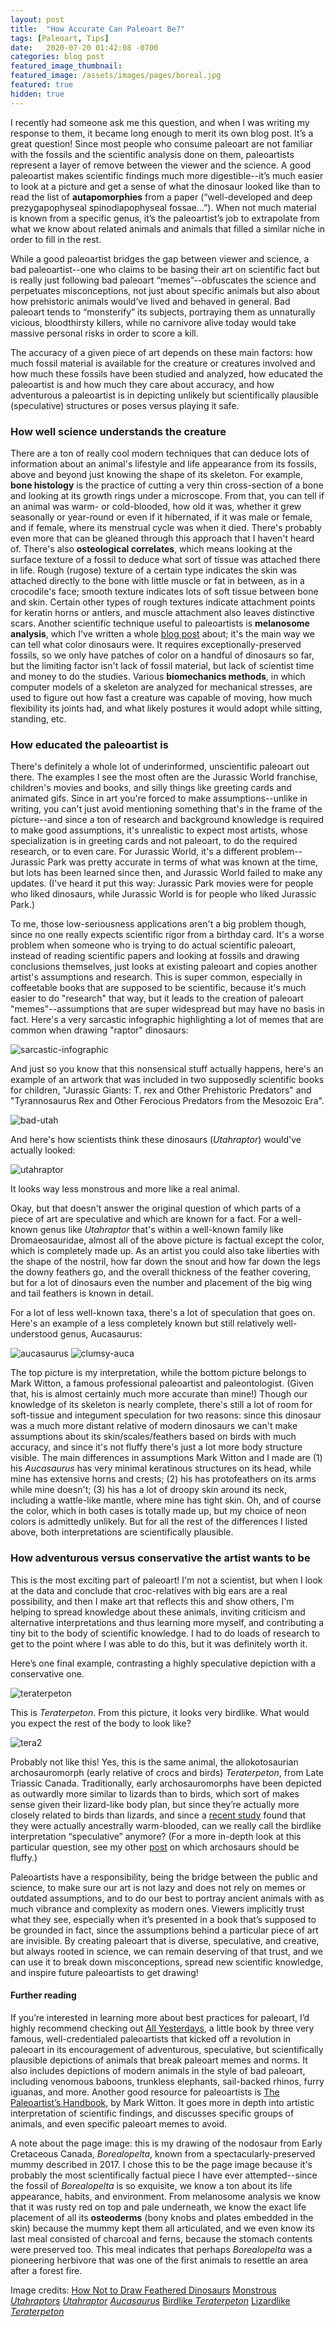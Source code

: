```yaml
---
layout: post
title:  "How Accurate Can Paleoart Be?"
tags: [Paleoart, Tips]
date:   2020-07-20 01:42:08 -0700
categories: blog post
featured_image_thumbnail:
featured_image: /assets/images/pages/boreal.jpg
featured: true
hidden: true
---
```


I recently had someone ask me this question, and when I was writing my response to them, it became long enough to merit its own blog post.  It’s a great question!  Since most people who consume paleoart are not familiar with the fossils and the scientific analysis done on them, paleoartists represent a layer of remove between the viewer and the science.  A good paleoartist makes scientific findings much more digestible--it’s much easier to look at a picture and get a sense of what the dinosaur looked like than to read the list of **autapomorphies** from a paper (“well-developed and deep prezygapophyseal spinodiapophyseal fossae…”).  When not much material is known from a specific genus, it’s the paleoartist’s job to extrapolate from what we know about related animals and animals that filled a similar niche in order to fill in the rest.

While a good paleoartist bridges the gap between viewer and science, a bad paleoartist--one who claims to be basing their art on scientific fact but is really just following bad paleoart “memes”--obfuscates the science and perpetuates misconceptions, not just about specific animals but also about how prehistoric animals would’ve lived and behaved in general.  Bad paleoart tends to “monsterify” its subjects, portraying them as unnaturally vicious, bloodthirsty killers, while no carnivore alive today would take massive personal risks in order to score a kill.

The accuracy of a given piece of art depends on these main factors: how much fossil material is available for the creature or creatures involved and how much these fossils have been studied and analyzed, how educated the paleoartist is and how much they care about accuracy, and how adventurous a paleoartist is in depicting unlikely but scientifically plausible (speculative) structures or poses versus playing it safe.

### How well science understands the creature
There are a ton of really cool modern techniques that can deduce lots of information about an animal's lifestyle and life appearance from its fossils, above and beyond just knowing the shape of its skeleton.  For example, **bone histology** is the practice of cutting a very thin cross-section of a bone and looking at its growth rings under a microscope.  From that, you can tell if an animal was warm- or cold-blooded, how old it was, whether it grew seasonally or year-round or even if it hibernated, if it was male or female, and if female, where its menstrual cycle was when it died.  There's probably even more that can be gleaned through this approach that I haven't heard of.  There's also **osteological correlates**, which means looking at the surface texture of a fossil to deduce what sort of tissue was attached there in life.  Rough (rugose) texture of a certain type indicates the skin was attached directly to the bone with little muscle or fat in between, as in a crocodile's face; smooth texture indicates lots of soft tissue between bone and skin.  Certain other types of rough textures indicate attachment points for keratin horns or antlers, and muscle attachment also leaves distinctive scars.  Another scientific technique useful to paleoartists is **melanosome analysis**, which I've written a whole [blog post](https://obscuredinosaurfacts.com/blog/post/2019/09/14/what-color-were-dinosaurs.html) about; it's the main way we can tell what color dinosaurs were.  It requires exceptionally-preserved fossils, so we only have patches of color on a handful of dinosaurs so far, but the limiting factor isn't lack of fossil material, but lack of scientist time and money to do the studies.  Various **biomechanics methods**, in which computer models of a skeleton are analyzed for mechanical stresses, are used to figure out how fast a creature was capable of moving, how much flexibility its joints had, and what likely postures it would adopt while sitting, standing, etc.

### How educated the paleoartist is
There's definitely a whole lot of underinformed, unscientific paleoart out there. The examples I see the most often are the Jurassic World franchise, children's movies and books, and silly things like greeting cards and animated gifs.  Since in art you're forced to make assumptions--unlike in writing, you can't just avoid mentioning something that's in the frame of the picture--and since a ton of research and background knowledge is required to make good assumptions, it's unrealistic to expect most artists, whose specialization is in greeting cards and not paleoart, to do the required research, or to even care.  For Jurassic World, it's a different problem--Jurassic Park was pretty accurate in terms of what was known at the time, but lots has been learned since then, and Jurassic World failed to make any updates.  (I've heard it put this way: Jurassic Park movies were for people who liked dinosaurs, while Jurassic World is for people who liked Jurassic Park.)

To me, those low-seriousness applications aren't a big problem though, since no one really expects scientific rigor from a birthday card.  It's a worse problem when someone who is trying to do actual scientific paleoart, instead of reading scientific papers and looking at fossils and drawing conclusions themselves, just looks at existing paleoart and copies another artist's assumptions and research.  This is super common, especially in coffeetable books that are supposed to be scientific, because it's much easier to do "research" that way, but it leads to the creation of paleoart "memes"--assumptions that are super widespread but may have no basis in fact.  Here's a very sarcastic infographic highlighting a lot of memes that are common when drawing "raptor" dinosaurs:

![sarcastic-infographic](/assets/images/posts/sarcastic-infographic.jpg)

And just so you know that this nonsensical stuff actually happens, here's an example of an artwork that was included in two supposedly scientific books for children, "Jurassic Giants: T. rex and Other Prehistoric Predators" and "Tyrannosaurus Rex and Other Ferocious Predators from the Mesozoic Era".

![bad-utah](/assets/images/posts/bad-utah.jpg)

And here's how scientists think these dinosaurs (*Utahraptor*) would've actually looked:

![utahraptor](/assets/images/posts/utahraptor.jpg)

It looks way less monstrous and more like a real animal.

Okay, but that doesn't answer the original question of which parts of a piece of art are speculative and which are known for a fact.  For a well-known genus like *Utahraptor* that's within a well-known family like Dromaeosauridae, almost all of the above picture is factual except the color, which is completely made up.  As an artist you could also take liberties with the shape of the nostril, how far down the snout and how far down the legs the downy feathers go, and the overall thickness of the feather covering, but for a lot of dinosaurs even the number and placement of the big wing and tail feathers is known in detail.

For a lot of less well-known taxa, there's a lot of speculation that goes on.  Here's an example of a less completely known but still relatively well-understood genus, Aucasaurus:

![aucasaurus](/assets/images/posts/aucasaurus.png)
![clumsy-auca](/assets/images/posts/clumsy-auca.png)

The top picture is my interpretation, while the bottom picture belongs to Mark Witton, a famous professional paleoartist and paleontologist.  (Given that, his is almost certainly much more accurate than mine!)  Though our knowledge of its skeleton is nearly complete, there's still a lot of room for soft-tissue and integument speculation for two reasons: since this dinosaur was a much more distant relative of modern dinosaurs we can't make assumptions about its skin/scales/feathers based on birds with much accuracy, and since it's not fluffy there's just a lot more body structure visible.  The main differences in assumptions Mark Witton and I made are (1) his *Aucasaurus* has very minimal keratinous structures on its head, while mine has extensive horns and crests; (2) his has protofeathers on its arms while mine doesn't; (3) his has a lot of droopy skin around its neck, including a wattle-like mantle, where mine has tight skin.  Oh, and of course the color, which in both cases is totally made up, but my choice of neon colors is admittedly unlikely.  But for all the rest of the differences I listed above, both interpretations are scientifically plausible.

### How adventurous versus conservative the artist wants to be
This is the most exciting part of paleoart!  I'm not a scientist, but when I look at the data and conclude that croc-relatives with big ears are a real possibility, and then I make art that reflects this and show others, I'm helping to spread knowledge about these animals, inviting criticism and alternative interpretations and thus learning more myself, and contributing a tiny bit to the body of scientific knowledge.  I had to do loads of research to get to the point where I was able to do this, but it was definitely worth it.

Here’s one final example, contrasting a highly speculative depiction with a conservative one.

![teraterpeton](/assets/images/posts/teraterpeton.jpg)

This is *Teraterpeton*.  From this picture, it looks very birdlike.  What would you expect the rest of the body to look like?

![tera2](/assets/images/posts/tera2.jpg)

Probably not like this!  Yes, this is the same animal, the allokotosaurian archosauromorph (early relative of crocs and birds) *Teraterpeton*, from Late Triassic Canada.  Traditionally, early archosauromorphs have been depicted as outwardly more similar to lizards than to birds, which sort of makes sense given their lizard-like body plan, but since they’re actually more closely related to birds than lizards, and since a [recent study](https://www.researchgate.net/publication/332796952_Bone_histology_of_Azendohsaurus_laaroussii_Implications_for_the_evolution_of_thermometabolism_in_Archosauromorpha) found that they were actually ancestrally warm-blooded, can we really call the birdlike interpretation “speculative” anymore?  (For a more in-depth look at this particular question, see my other [post](https://obscuredinosaurfacts.com/blog/post/2019/11/16/fuzz.html) on which archosaurs should be fluffy.)

Paleoartists have a responsibility, being the bridge between the public and science, to make sure our art is not lazy and does not rely on memes or outdated assumptions, and to do our best to portray ancient animals with as much vibrance and complexity as modern ones.  Viewers implicitly trust what they see, especially when it’s presented in a book that’s supposed to be grounded in fact, since the assumptions behind a particular piece of art are invisible.  By creating paleoart that is diverse, speculative, and creative, but always rooted in science, we can remain deserving of that trust, and we can use it to break down misconceptions, spread new scientific knowledge, and inspire future paleoartists to get drawing!

#### Further reading
If you’re interested in learning more about best practices for paleoart, I’d highly recommend checking out [All Yesterdays](https://www.amazon.com/All-Yesterdays-Speculative-Dinosaurs-Prehistoric-ebook/dp/B00A2VS55O), a little book by three very famous, well-credentialed paleoartists that kicked off a revolution in paleoart in its encouragement of adventurous, speculative, but scientifically plausible depictions of animals that break paleoart memes and norms.  It also includes depictions of modern animals in the style of bad paleoart, including venomous baboons, trunkless elephants, sail-backed rhinos, furry iguanas, and more.  Another good resource for paleoartists is [The Paleoartist’s Handbook](https://www.amazon.com/Palaeoartists-Handbook-Recreating-prehistoric-animals-ebook/dp/B07FPFXG17/ref=sr_1_1?dchild=1&keywords=paleoartist%27s+handbook&qid=1596221145&s=digital-text&sr=1-1), by Mark Witton.  It goes more in depth into artistic interpretation of scientific findings, and discusses specific groups of animals, and even specific paleoart memes to avoid.

A note about the page image: this is my drawing of the nodosaur from Early Cretaceous Canada, *Borealopelta*, known from a spectacularly-preserved mummy described in 2017.  I chose this to be the page image because it's probably the most scientifically factual piece I have ever attempted--since the fossil of *Borealopelta* is so exquisite, we know a ton about its life appearance, habits, and environment.  From melanosome analysis we know that it was rusty red on top and pale underneath, we know the exact life placement of all its **osteoderms** (bony knobs and plates embedded in the skin) because the mummy kept them all articulated, and we even know its last meal consisted of charcoal and ferns, because the stomach contents were preserved too.  This meal indicates that perhaps *Borealopelta* was a pioneering herbivore that was one of the first animals to resettle an area after a forest fire.

Image credits:
[How Not to Draw Feathered Dinosaurs](https://www.deviantart.com/osmatar/art/How-not-to-Draw-Feathered-Dinosaurs-487546319)
[Monstrous *Utahraptors*](https://www.deviantart.com/eldarzakirov/art/Utahraptors-763970468)
[*Utahraptor*](https://www.deviantart.com/prehistorybyliam/art/Utahraptor-785085300)
[*Aucasaurus*](http://markwitton-com.blogspot.com/2014/12/overcooking-aucasaurus-garridoi.html)
[Birdlike *Teraterpeton*](https://www.deviantart.com/eurwentala/art/Wonderful-Creeping-Thing-805625399)
[Lizardlike *Teraterpeton*](https://www.deviantart.com/prehistorybyliam/art/Teraterpeton-789007993)